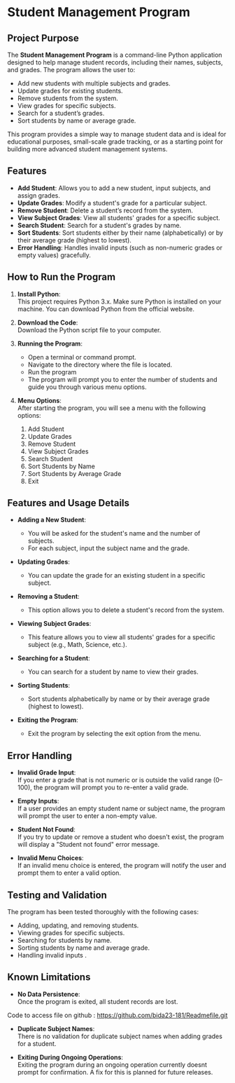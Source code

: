 # Student Management Program

## Project Purpose

The **Student Management Program** is a command-line Python application designed to help manage student records, including their names, subjects, and grades. The program allows the user to:

- Add new students with multiple subjects and grades.
- Update grades for existing students.
- Remove students from the system.
- View grades for specific subjects.
- Search for a student’s grades.
- Sort students by name or average grade.

This program provides a simple way to manage student data and is ideal for educational purposes, small-scale grade tracking, or as a starting point for building more advanced student management systems.

## Features

- **Add Student**: Allows you to add a new student, input subjects, and assign grades.
- **Update Grades**: Modify a student's grade for a particular subject.
- **Remove Student**: Delete a student’s record from the system.
- **View Subject Grades**: View all students' grades for a specific subject.
- **Search Student**: Search for a student's grades by name.
- **Sort Students**: Sort students either by their name (alphabetically) or by their average grade (highest to lowest).
- **Error Handling**: Handles invalid inputs (such as non-numeric grades or empty values) gracefully.

## How to Run the Program

1. **Install Python**:  
   This project requires Python 3.x. Make sure Python is installed on your machine. You can download Python from the official website.

2. **Download the Code**:  
   Download the Python script file to your computer.

3. **Running the Program**:  
   - Open a terminal or command prompt.
   - Navigate to the directory where the file is located.
   - Run the program 
   - The program will prompt you to enter the number of students and guide you through various menu options.

4. **Menu Options**:  
   After starting the program, you will see a menu with the following options:
   1. Add Student
   2. Update Grades
   3. Remove Student
   4. View Subject Grades
   5. Search Student
   6. Sort Students by Name
   7. Sort Students by Average Grade
   8. Exit
   

## Features and Usage Details

- **Adding a New Student**:  
   - You will be asked for the student's name and the number of subjects.
   - For each subject, input the subject name and the grade.

- **Updating Grades**:  
   - You can update the grade for an existing student in a specific subject.

- **Removing a Student**:  
   - This option allows you to delete a student's record from the system.

- **Viewing Subject Grades**:  
   - This feature allows you to view all students' grades for a specific subject (e.g., Math, Science, etc.).

- **Searching for a Student**:  
   - You can search for a student by name to view their grades.

- **Sorting Students**:  
   - Sort students alphabetically by name or by their average grade (highest to lowest).

- **Exiting the Program**:  
   - Exit the program by selecting the exit option from the menu.

## Error Handling

- **Invalid Grade Input**:  
   If you enter a grade that is not numeric or is outside the valid range (0–100), the program will prompt you to re-enter a valid grade.

- **Empty Inputs**:  
   If a user provides an empty student name or subject name, the program will prompt the user to enter a non-empty value.

- **Student Not Found**:  
   If you try to update or remove a student who doesn't exist, the program will display a "Student not found" error message.

- **Invalid Menu Choices**:  
   If an invalid menu choice is entered, the program will notify the user and prompt them to enter a valid option.

## Testing and Validation

The program has been tested thoroughly with the following cases:

- Adding, updating, and removing students.
- Viewing grades for specific subjects.
- Searching for students by name.
- Sorting students by name and average grade.
- Handling invalid inputs .

## Known Limitations

- **No Data Persistence**:  
   Once the program is exited, all student records are lost.

Code to access file on github :  https://github.com/bida23-181/Readmefile.git
- **Duplicate Subject Names**:  
   There is no validation for duplicate subject names when adding grades for a student.

- **Exiting During Ongoing Operations**:  
   Exiting the program during an ongoing operation currently doesnt prompt for confirmation. A fix for this is planned for future releases.
